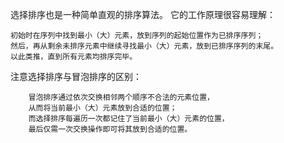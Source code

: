 选择排序也是一种简单直观的排序算法。
    它的工作原理很容易理解：
    
    初始时在序列中找到最小（大）元素，放到序列的起始位置作为已排序序列；
    然后，再从剩余未排序元素中继续寻找最小（大）元素，放到已排序序列的末尾。
    以此类推，直到所有元素均排序完毕。

注意选择排序与冒泡排序的区别：

        冒泡排序通过依次交换相邻两个顺序不合法的元素位置，
        从而将当前最小（大）元素放到合适的位置；
        而选择排序每遍历一次都记住了当前最小（大）元素的位置，
        最后仅需一次交换操作即可将其放到合适的位置。